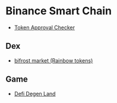 # Binance Smart Chain

* [Token Approval Checker](https://bscscan.com/tokenapprovalchecker)

## Dex

* [bifrost market (Rainbow tokens)](https://bifrost.market/)

## Game

* [Defi Degen Land](https://defidegenland.com/)
